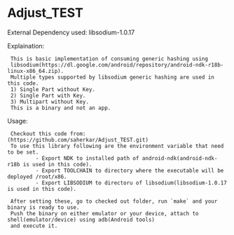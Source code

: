 # Adjust_TEST

External Dependency used: libsodium-1.0.17

Explaination:

     This is basic implementation of consuming generic hashing using
     libsodium(https://dl.google.com/android/repository/android-ndk-r18b-linux-x86_64.zip).
     Multiple types supported by libsodium generic hashing are used in this code.
     1) Single Part without Key.
     2) Single Part with Key.
     3) Multipart without Key.
     This is a binary and not an app.

Usage:

     Checkout this code from: (https://github.com/saherkar/Adjust_TEST.git)
     To use this library following are the environment variable that need to be set.
             - Export NDK to installed path of android-ndk(android-ndk-r18b is used in this code).
             - Export TOOLCHAIN to directory where the executable will be deployed /root/x86.
             - Export LIBSODIUM to directoru of libsodium(libsodium-1.0.17 is used in this code).

     After setting these, go to checked out folder, run `make` and your binary is ready to use.
     Push the binary on either emulator or your device, attach to shell(emulator/device) using adb(Android tools)
     and execute it.
